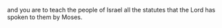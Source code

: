 and you are to teach the people of Israel all the statutes that the Lord has spoken to them by Moses.

